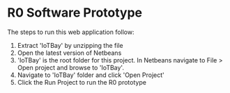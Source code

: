 # R0 Software Prototype
The steps to run this web application follow:
1. Extract 'IoTBay' by unzipping the file
2. Open the latest version of Netbeans
3. 'IoTBay' is the root folder for this project. In Netbeans navigate to File > Open project and browse to 'IoTBay'.
4. Navigate to 'IoTBay' folder and click 'Open Project'
5. Click the Run Project to run the R0 prototype
